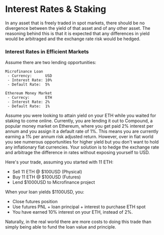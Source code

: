 # Interest Rates & Staking

In any asset that is freely traded in spot markets, there should be no divergence between the yield of that asset and of any other asset. The reasoning behind this is that it is expected that any differences in yield would be arbitraged and the exchange rate risk would be hedged.

### Interest Rates in Efficient Markets

Assume there are two lending opportunities:

```
Microfinance Loan
 - Currency:      USD
 - Interest Rate: 10%
 - Default Rate:  5%
```

```
Ethereum Money Market
 - Currecy:       ETH
 - Interest Rate: 2%
 - Default Rate:  1%
```

Assume you were looking to attain yield on your ETH while you waited for staking to come online. Currently, you are lending it out to Compound, a popular money market on Ethereum, where you get paid 2% interest per annum and you assign it a default rate of 1%. This means you are currently earning a 1% per annum risk adjusted return. However, over in fiat world you see numerous opportunities for higher yield but you don't want to hold any inflationary fiat currencies. Your solution is to hedge the exchange rate and arbitrage the difference in rates without exposing yourself to USD.

Here's your trade, assuming you started with 11 ETH:
 - Sell 11 ETH @ $100USD    (Physical)
 - Buy 11 ETH @ $100USD     (Futures)
 - Lend $1000USD to Microfinance project

When your loan yields $1100USD, you:
 - Close futures position
 - Use futures PNL + loan principal + interest to purchase ETH spot
 - You have earned 10% interest on your ETH, instead of 2%.

Naturally, in the real world there are more costs to doing this trade than simply being able to fund the loan value and principle.